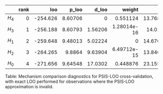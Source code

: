|       |   rank |      loo |   p_loo |    d_loo |      weight |      se |      dse | warning   | loo_scale   |   n_eloo |
|:------|-------:|---------:|--------:|---------:|------------:|--------:|---------:|:----------|:------------|---------:|
| $H_4$ |      0 | -254.626 | 8.60706 |  0       | 0.551124    | 13.7688 |  0       | False     | log         |        3 |
| $H_3$ |      1 | -256.188 | 8.60793 |  1.56206 | 1.28014e-16 | 14.014  |  1.15425 | False     | log         |        5 |
| $H_1$ |      2 | -259.648 | 9.48013 |  5.02224 | 0           | 14.6769 |  3.11986 | False     | log         |        3 |
| $H_2$ |      3 | -264.265 | 9.8864  |  9.63904 | 6.49712e-15 | 13.8464 |  3.56142 | False     | log         |        2 |
| $H_0$ |      4 | -271.656 | 9.64548 | 17.0302  | 0.448876    | 23.1551 | 15.3058  | True      | log         |        3 |
Table: Mechanism comparison diagnostics for PSIS-LOO cross-validation, with exact LOO performed for observations where the PSIS-LOO approximation is invalid.